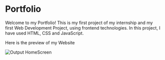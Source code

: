 # Portfolio
Welcome to my Portfolio! This is my first project of my internship and my first Web Development Project, using frontend technologies. In this project, I have used HTML, CSS and JavaScript.

Here is the preview of my Website

![Output HomeScreen](https://github.com/anvitakashikar/Portfolio/assets/156498421/3f4e29e5-dfcb-46f6-a533-e601676de6c2)
